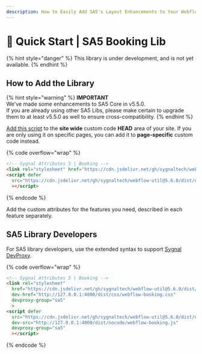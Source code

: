 ```yaml
---
description: How to Easily Add SA5's Layout Enhancements to Your Webflow Site
---
```


# 🚀 Quick Start | SA5 Booking Lib

{% hint style="danger" %}
This library is under development, and is not yet available.
{% endhint %}

## How to Add the Library  <a href="#step-1---add-the-library" id="step-1---add-the-library"></a>

{% hint style="warning" %}
**IMPORTANT** \
We've made some enhancements to SA5 Core in v5.5.0. \
If you are already using other SA5 Libs, please make certain to upgrade them to at least v5.5.0 as well to ensure cross-compatibility.&#x20;
{% endhint %}

[Add this script](../overview/how-to-add-custom-code.md) to the **site wide** custom code **HEAD** area of your site. If you are only using it on specific pages, you can add it to **page-specific** custom code instead.

{% code overflow="wrap" %}
```html
<!-- Sygnal Attributes 5 | Booking --> 
<link rel="stylesheet" href="https://cdn.jsdelivr.net/gh/sygnaltech/webflow-util@5.6.0/dist/css/webflow-booking.css"> 
<script defer 
  src="https://cdn.jsdelivr.net/gh/sygnaltech/webflow-util@5.6.0/dist/nocode/webflow-booking.js"
  ></script>
```
{% endcode %}

Add the custom attributes for the features you need, described in each feature separately. &#x20;

## SA5 Library Developers

For SA5 library developers, use the extended syntax to support [Sygnal DevProxy](https://engine.sygnal.com/devproxy).&#x20;

{% code overflow="wrap" %}
```html
<!-- Sygnal Attributes 5 | Booking --> 
<link rel="stylesheet" 
  href="https://cdn.jsdelivr.net/gh/sygnaltech/webflow-util@5.6.0/dist/css/webflow-booking.css"
  dev-href="http://127.0.0.1:4000/dist/css/webflow-booking.css"
  devproxy-group="sa5"
  > 
<script defer 
  src="https://cdn.jsdelivr.net/gh/sygnaltech/webflow-util@5.6.0/dist/nocode/webflow-booking.js" 
  dev-src="http://127.0.0.1:4000/dist/nocode/webflow-booking.js"
  devproxy-group="sa5"
  ></script>
```
{% endcode %}















